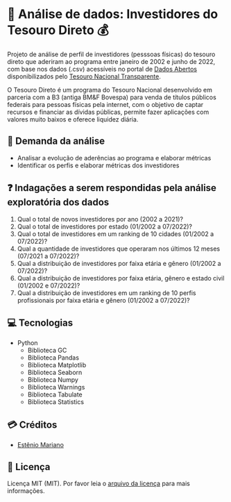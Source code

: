 # 🔎 Análise de dados: Investidores do Tesouro Direto 💰

Projeto de análise de perfil de investidores (pesssoas físicas) do tesouro direto que aderiram ao programa entre janeiro de 2002 e junho de 2022, com base nos dados (.csv) acessíveis no portal de [Dados Abertos](https://www.tesourotransparente.gov.br/ckan/dataset) disponibilizados pelo [Tesouro Nacional Transparente](https://www.tesourotransparente.gov.br/).

O Tesouro Direto é um programa do Tesouro Nacional desenvolvido em parceria com a B3 (antiga BM&F Bovespa) para venda de títulos públicos federais para pessoas físicas pela internet, com o objetivo de captar recursos e financiar as dívidas públicas, permite fazer aplicações com valores muito baixos e oferece liquidez diária.

## 📃 Demanda da análise

- Analisar a evolução de aderências ao programa e elaborar métricas
- Identificar os perfis e elaborar métricas dos investidores 

## ❓ Indagações a serem respondidas pela análise exploratória dos dados

1. Qual o total de novos investidores por ano (2002 a 2021)?
2. Qual o total de investidores por estado (01/2002 a 07/2022)?
3. Qual o total de investidores em um ranking de 10 cidades (01/2002 a 07/2022)?
4. Qual a quantidade de investidores que operaram nos últimos 12 meses (07/2021 a 07/2022)?
5. Qual a distribuição de investidores por faixa etária e gênero (01/2002 a 07/2022)?
6. Qual a distribuição de investidores por faixa etária, gênero e estado civil (01/2002 e 07/2022)?
7. Qual a distribuição de investidores em um ranking de 10 perfis profissionais por faixa etária e gênero (01/2002 a 07/2022)?

## 💻 Tecnologias

- Python
    - Biblioteca GC
    - Biblioteca Pandas
    - Biblioteca Matplotlib
    - Biblioteca Seaborn
    - Biblioteca Numpy
    - Biblioteca Warnings
    - Biblioteca Tabulate
    - Biblioteca Statistics

## 💳 Créditos

- [Estênio Mariano](https://github.com/emso-exe)

## 🔖 Licença

Licença MIT (MIT). Por favor leia o [arquivo da licença](LICENSE.md) para mais informações.